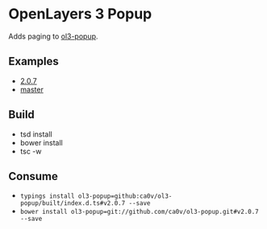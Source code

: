 # OpenLayers 3 Popup
Adds paging to [ol3-popup](https://github.com/walkermatt/ol3-popup).

## Examples

* [2.0.7](https://rawgit.com/ca0v/ol3-popup/v2.0.7/rawgit.html)
* [master](https://rawgit.com/ca0v/ol3-popup/master/rawgit.html)

## Build

* tsd install
* bower install
* tsc -w

## Consume

* `typings install ol3-popup=github:ca0v/ol3-popup/built/index.d.ts#v2.0.7 --save`
* `bower install ol3-popup=git://github.com/ca0v/ol3-popup.git#v2.0.7 --save`
